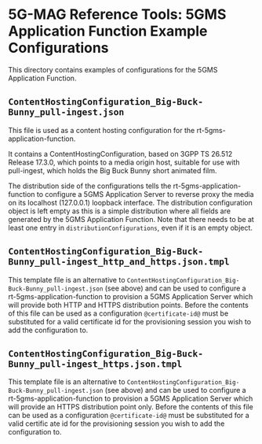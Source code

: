# 5G-MAG Reference Tools: 5GMS Application Function Example Configurations

This directory contains examples of configurations for the 5GMS Application Function.

## `ContentHostingConfiguration_Big-Buck-Bunny_pull-ingest.json`

This file is used as a content hosting configuration for the rt-5gms-application-function.

It contains a ContentHostingConfiguration, based on 3GPP TS 26.512 Release 17.3.0, which points to a media origin host, suitable for use with pull-ingest, which holds the Big Buck Bunny short animated film.

The distribution side of the configurations tells the rt-5gms-application-function to configure a 5GMS Application Server to reverse proxy the media on its localhost (127.0.0.1) loopback interface. The distribution configuration object is left empty as this is a simple distribution where all fields are generated by the 5GMS Application Function. Note that there needs to be at least one entry in `distributionConfigurations`, even if it is an empty object.

## `ContentHostingConfiguration_Big-Buck-Bunny_pull-ingest_http_and_https.json.tmpl`

This template file is an alternative to `ContentHostingConfiguration_Big-Buck-Bunny_pull-ingest.json` (see above) and can be used to configure a rt-5gms-application-function to provision a 5GMS Application Server which will provide both HTTP and HTTPS distribution points. Before the contents of this file can be used as a configuration `@certificate-id@` must be substituted for a valid certificate id for the provisioning session you wish to add the configuration to.

## `ContentHostingConfiguration_Big-Buck-Bunny_pull-ingest_https.json.tmpl`

This template file is an alternative to `ContentHostingConfiguration_Big-Buck-Bunny_pull-ingest.json` (see above) and can be used to configure a rt-5gms-application-function to provision a 5GMS Application Server which will provide an HTTPS distribution point only. Before the contents of this file can be used as a configuration `@certificate-id@` must be substituted for a valid certific
ate id for the provisioning session you wish to add the configuration to.
